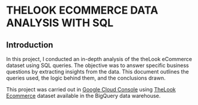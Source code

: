 # THELOOK ECOMMERCE DATA ANALYSIS WITH SQL

## Introduction

In this project, I conducted an in-depth analysis of the theLook eCommerce dataset using SQL queries. The objective was to answer specific business questions by extracting insights from the data. This document outlines the queries used, the logic behind them, and the conclusions drawn.

This project was carried out in [Google Cloud Console](https://console.cloud.google.com/) using [TheLook Ecommerce](https://console.cloud.google.com/marketplace/product/bigquery-public-data/thelook-ecommerce) dataset available in the BigQuery data warehouse.



